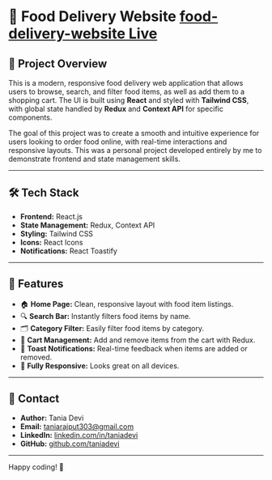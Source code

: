 # 🍔 Food Delivery Website [food-delivery-website Live](https://food-delivery-website-taupe.vercel.app/)

## 🌟 Project Overview
This is a modern, responsive food delivery web application that allows users to browse, search, and filter food items, as well as add them to a shopping cart. The UI is built using **React** and styled with **Tailwind CSS**, with global state handled by **Redux** and **Context API** for specific components.

The goal of this project was to create a smooth and intuitive experience for users looking to order food online, with real-time interactions and responsive layouts. This was a personal project developed entirely by me to demonstrate frontend and state management skills.

---

## 🛠️ Tech Stack
- **Frontend:** React.js
- **State Management:** Redux, Context API
- **Styling:** Tailwind CSS
- **Icons:** React Icons
- **Notifications:** React Toastify

---

## 🎯 Features
- 🏠 **Home Page:** Clean, responsive layout with food item listings.
- 🔍 **Search Bar:** Instantly filters food items by name.
- 🗂️ **Category Filter:** Easily filter food items by category.
- 🛒 **Cart Management:** Add and remove items from the cart with Redux.
- 🔔 **Toast Notifications:** Real-time feedback when items are added or removed.
- 📱 **Fully Responsive:** Looks great on all devices.

---

## 📧 Contact

- **Author:** Tania Devi
- **Email:** [taniarajput303@gmail.com](mailto:taniarajput303@gmail.com)
- **LinkedIn:** [linkedin.com/in/taniadevi](https://www.linkedin.com/in/tania-devi-5b95772aa/)
- **GitHub:** [github.com/taniadevi](https://github.com/taniadevi-15)

---

Happy coding! 🚀
